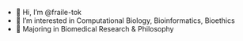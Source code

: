 - 👋 Hi, I’m @fraile-tok
- 👀 I’m interested in Computational Biology, Bioinformatics, Bioethics
- 🌱 Majoring in Biomedical Research & Philosophy
